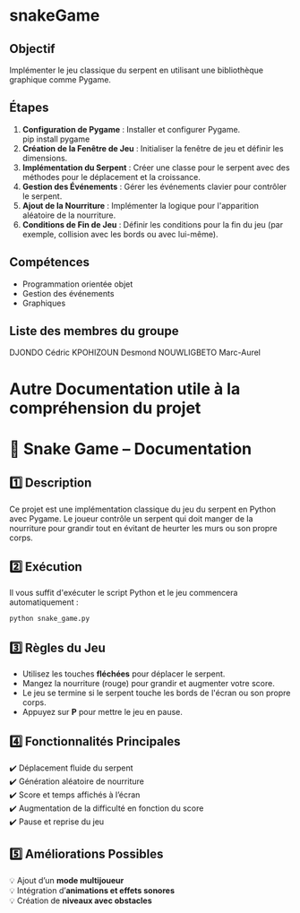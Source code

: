 # snakeGame


## Objectif 

Implémenter le jeu classique du serpent en utilisant une bibliothèque graphique comme Pygame.

## Étapes 

1. **Configuration de Pygame** : Installer et configurer Pygame.  
    pip install pygame
2. **Création de la Fenêtre de Jeu** : Initialiser la fenêtre de jeu et définir les dimensions.  
3. **Implémentation du Serpent** : Créer une classe pour le serpent avec des méthodes pour le déplacement et la croissance.  
4. **Gestion des Événements** : Gérer les événements clavier pour contrôler le serpent.  
5. **Ajout de la Nourriture** : Implémenter la logique pour l'apparition aléatoire de la nourriture.  
6. **Conditions de Fin de Jeu** : Définir les conditions pour la fin du jeu (par exemple, collision avec les bords ou avec lui-même).  

## Compétences 

- Programmation orientée objet  
- Gestion des événements  
- Graphiques  


## Liste des membres du groupe

DJONDO Cédric
KPOHIZOUN Desmond
NOUWLIGBETO Marc-Aurel

# Autre Documentation utile à la compréhension du projet

# 🐍 Snake Game – Documentation  

## 1️⃣ Description  
Ce projet est une implémentation classique du jeu du serpent en Python avec Pygame. Le joueur contrôle un serpent qui doit manger de la nourriture pour grandir tout en évitant de heurter les murs ou son propre corps.  

## 2️⃣ Exécution  
Il vous suffit d'exécuter le script Python et le jeu commencera automatiquement :  
```bash
python snake_game.py
```

## 3️⃣ Règles du Jeu  
- Utilisez les touches **fléchées** pour déplacer le serpent.  
- Mangez la nourriture (rouge) pour grandir et augmenter votre score.  
- Le jeu se termine si le serpent touche les bords de l'écran ou son propre corps.  
- Appuyez sur **P** pour mettre le jeu en pause.  

## 4️⃣ Fonctionnalités Principales  
✔️ Déplacement fluide du serpent  
✔️ Génération aléatoire de nourriture  
✔️ Score et temps affichés à l’écran  
✔️ Augmentation de la difficulté en fonction du score  
✔️ Pause et reprise du jeu  

## 5️⃣ Améliorations Possibles  
💡 Ajout d’un **mode multijoueur**  
💡 Intégration d’**animations et effets sonores**  
💡 Création de **niveaux avec obstacles**  

